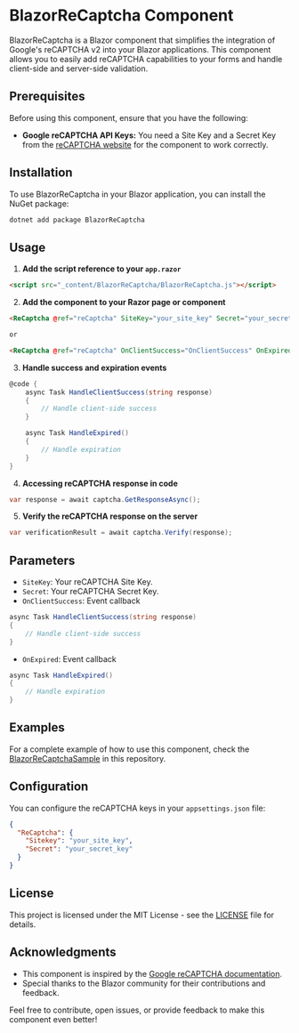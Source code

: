 # BlazorReCaptcha Component

BlazorReCaptcha is a Blazor component that simplifies the integration of Google's reCAPTCHA v2 into your Blazor applications. This component allows you to easily add reCAPTCHA capabilities to your forms and handle client-side and server-side validation.

## Prerequisites

Before using this component, ensure that you have the following:

- **Google reCAPTCHA API Keys:** You need a Site Key and a Secret Key from the [reCAPTCHA website](https://www.google.com/recaptcha) for the component to work correctly.

## Installation

To use BlazorReCaptcha in your Blazor application, you can install the NuGet package:

```bash
dotnet add package BlazorReCaptcha
```

## Usage

1. **Add the script reference to your `app.razor`**

```html
<script src="_content/BlazorReCaptcha/BlazorReCaptcha.js"></script>
```

2. **Add the component to your Razor page or component**

```html
<ReCaptcha @ref="reCaptcha" SiteKey="your_site_key" Secret="your_secret_key" OnClientSuccess="OnClientSuccess" OnExpired="OnExpired" />

or

<ReCaptcha @ref="reCaptcha" OnClientSuccess="OnClientSuccess" OnExpired="OnExpired" />
```

3. **Handle success and expiration events**

``` csharp
@code {
    async Task HandleClientSuccess(string response)
    {
        // Handle client-side success
    }

    async Task HandleExpired()
    {
        // Handle expiration
    }
}
```

4. **Accessing reCAPTCHA response in code**

``` csharp
var response = await captcha.GetResponseAsync();
```

5. **Verify the reCAPTCHA response on the server**

``` csharp
var verificationResult = await captcha.Verify(response);
```

## Parameters

- `SiteKey`: Your reCAPTCHA Site Key.
- `Secret`: Your reCAPTCHA Secret Key.
- `OnClientSuccess`: Event callback
``` csharp
async Task HandleClientSuccess(string response)
{
    // Handle client-side success
}
```
- `OnExpired`: Event callback
``` csharp
async Task HandleExpired()
{
    // Handle expiration
}
```

## Examples

For a complete example of how to use this component, check the [BlazorReCaptchaSample](https://github.com/sinand/BlazorReCaptchaSample) in this repository.

## Configuration

You can configure the reCAPTCHA keys in your `appsettings.json` file:

```json
{
  "ReCaptcha": {
    "Sitekey": "your_site_key",
    "Secret": "your_secret_key"
  }
}
```

## License

This project is licensed under the MIT License - see the [LICENSE](LICENSE) file for details.

## Acknowledgments

- This component is inspired by the [Google reCAPTCHA documentation](https://developers.google.com/recaptcha/intro).
- Special thanks to the Blazor community for their contributions and feedback.

Feel free to contribute, open issues, or provide feedback to make this component even better!
